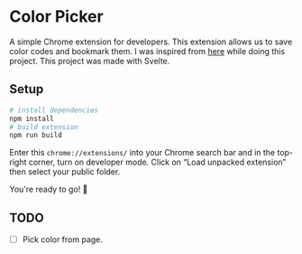 # Color Picker

A simple Chrome extension for developers. This extension allows us to save color codes and bookmark them. I was inspired from [here](https://github.com/phptuts/yt-svelte-color-picker-2) while doing this project. This project was made with Svelte.

## Setup

```bash
# install dependencies
npm install
# build extension
npm run build
```

Enter this `chrome://extensions/` into your Chrome search bar and in the top-right corner, turn on developer mode. Click
on “Load unpacked extension” then select your public folder.

You're ready to go! :tada:

## TODO

- [ ] Pick color from page.

